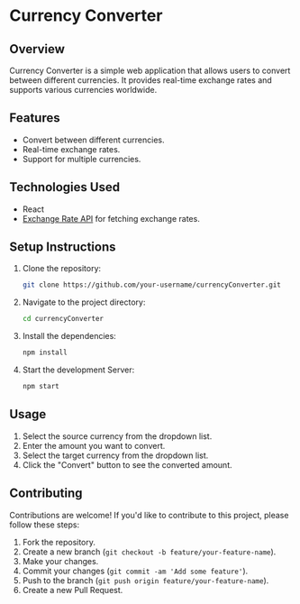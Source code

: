 # Currency Converter

## Overview

Currency Converter is a simple web application that allows users to convert between different currencies. It provides real-time exchange rates and supports various currencies worldwide.

## Features

- Convert between different currencies.
- Real-time exchange rates.
- Support for multiple currencies.

## Technologies Used

- React
- [Exchange Rate API](https://www.exchangerate-api.com/docs/overview) for fetching exchange rates.

## Setup Instructions

1. Clone the repository:

   ```bash
   git clone https://github.com/your-username/currencyConverter.git

2. Navigate to the project directory:

   ```bash
   cd currencyConverter

3. Install the dependencies:

   ```bash
   npm install

4. Start the development Server:

   ```bash
   npm start


## Usage

1. Select the source currency from the dropdown list.
2. Enter the amount you want to convert.
3. Select the target currency from the dropdown list.
4. Click the "Convert" button to see the converted amount.

## Contributing

Contributions are welcome! If you'd like to contribute to this project, please follow these steps:

1. Fork the repository.
2. Create a new branch (`git checkout -b feature/your-feature-name`).
3. Make your changes.
4. Commit your changes (`git commit -am 'Add some feature'`).
5. Push to the branch (`git push origin feature/your-feature-name`).
6. Create a new Pull Request.
